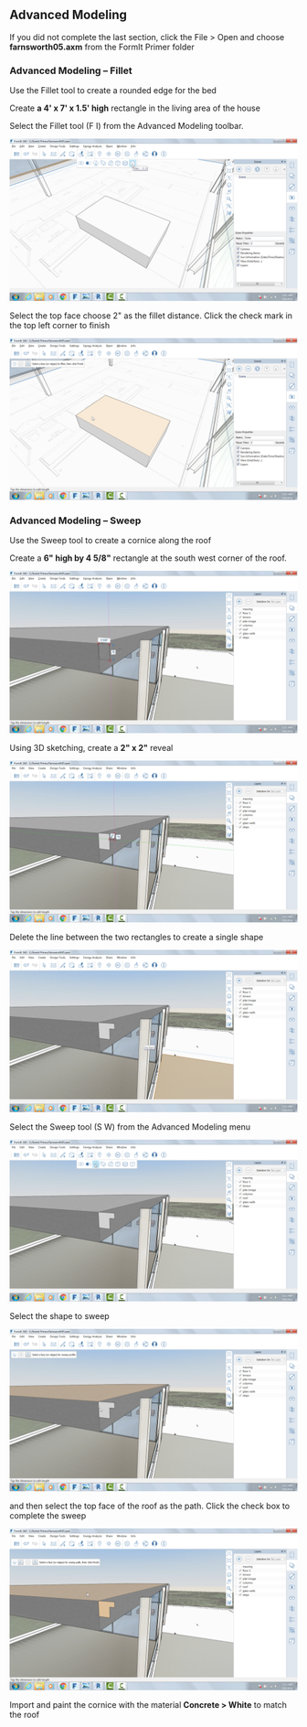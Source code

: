 Advanced Modeling
-----------------

If you did not complete the last section, click the File &gt; Open and
choose **farnsworth05.axm** from the FormIt Primer folder

### Advanced Modeling – Fillet

Use the Fillet tool to create a rounded edge for the bed

Create **a 4' x 7' x 1.5' high** rectangle in the living area of the
house

Select the Fillet tool (F I) from the Advanced Modeling toolbar.

![](./images/f7e388e3-4ad0-4fef-a701-0d3176adc2c5.png)

Select the top face choose 2" as the fillet distance. Click the check
mark in the top left corner to finish

![](./images/e8badff2-acd9-4393-af5f-adae2424ad47.png)

### Advanced Modeling – Sweep

Use the Sweep tool to create a cornice along the roof

Create a **6" high by 4 5/8"** rectangle at the south west corner of the
roof.

![](./images/a7297208-cefe-42e7-95ca-1e8ea122ac38.png)

Using 3D sketching, create a **2" x 2"** reveal

![](./images/5e1ad684-a3db-4c30-882c-6fdd9a1b9f54.png)

Delete the line between the two rectangles to create a single shape

![](./images/e14f62ce-1872-4d4a-9dcf-031086cc07e2.png)

Select the Sweep tool (S W) from the Advanced Modeling menu

![](./images/8a17017b-b824-48ac-ba24-064a24e7a6ad.png)

Select the shape to sweep

![](./images/7b23a551-3ad6-4068-aca9-e2c0b4f1da27.png)

and then select the top face of the roof as the path. Click the check
box to complete the sweep

![](./images/df9fc338-15c0-4953-9ec1-c977117efc4d.png)

Import and paint the cornice with the material **Concrete &gt; White**
to match the roof